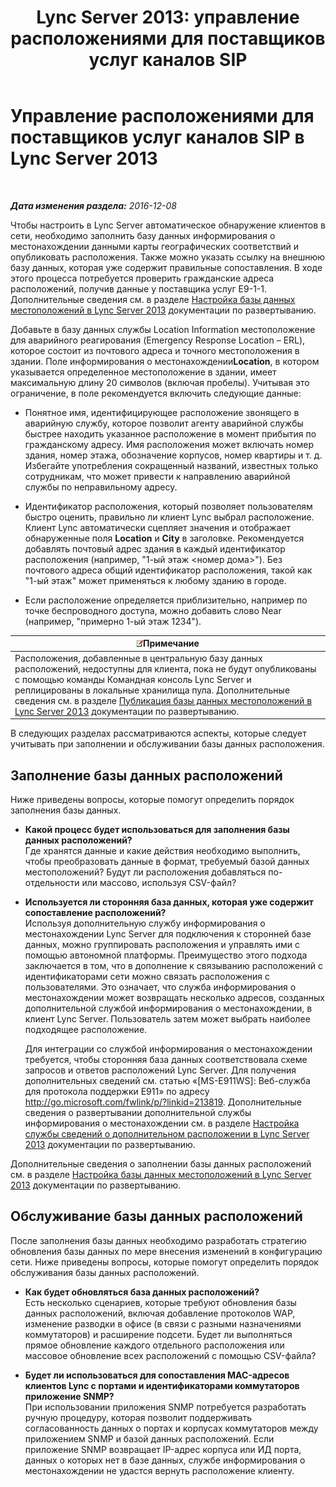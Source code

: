 ﻿---
title: 'Lync Server 2013: управление расположениями для поставщиков услуг каналов SIP'
TOCTitle: Управление расположениями для поставщиков услуг каналов SIP
ms:assetid: d9b33b56-66c2-4dee-b056-faaf98925bf2
ms:mtpsurl: https://technet.microsoft.com/ru-ru/library/Gg398959(v=OCS.15)
ms:contentKeyID: 49311356
ms.date: 12/10/2016
mtps_version: v=OCS.15
ms.translationtype: HT
---

# Управление расположениями для поставщиков услуг каналов SIP в Lync Server 2013

 

_**Дата изменения раздела:** 2016-12-08_

Чтобы настроить в Lync Server автоматическое обнаружение клиентов в сети, необходимо заполнить базу данных информирования о местонахождении данными карты географических соответствий и опубликовать расположения. Также можно указать ссылку на внешнюю базу данных, которая уже содержит правильные сопоставления. В ходе этого процесса потребуется проверить гражданские адреса расположений, получив данные у поставщика услуг E9-1-1. Дополнительные сведения см. в разделе [Настройка базы данных местоположений в Lync Server 2013](lync-server-2013-configure-the-location-database.md) документации по развертыванию.

Добавьте в базу данных службы Location Information местоположение для аварийного реагирования (Emergency Response Location – ERL), которое состоит из почтового адреса и точного местоположения в здании. Поле информирования о местонахождении**Location**, в котором указывается определенное местоположение в здании, имеет максимальную длину 20 символов (включая пробелы). Учитывая это ограничение, в поле рекомендуется включить следующие данные:

  - Понятное имя, идентифицирующее расположение звонящего в аварийную службу, которое позволит агенту аварийной службы быстрее находить указанное расположение в момент прибытия по гражданскому адресу. Имя расположения может включать номер здания, номер этажа, обозначение корпусов, номер квартиры и т. д. Избегайте употребления сокращенный названий, известных только сотрудникам, что может привести к направлению аварийной службы по неправильному адресу.

  - Идентификатор расположения, который позволяет пользователям быстро оценить, правильно ли клиент Lync выбрал расположение. Клиент Lync автоматически сцепляет значения и отображает обнаруженные поля **Location** и **City** в заголовке. Рекомендуется добавлять почтовый адрес здания в каждый идентификатор расположения (например, "1-ый этаж \<номер дома\>"). Без почтового адреса общий идентификатор расположения, такой как "1-ый этаж" может применяться к любому зданию в городе.

  - Если расположение определяется приблизительно, например по точке беспроводного доступа, можно добавить слово Near (например, "примерно 1-ый этаж 1234").

<table>
<thead>
<tr class="header">
<th><img src="images/Gg398412.note(OCS.15).gif" title="note" alt="note" />Примечание</th>
</tr>
</thead>
<tbody>
<tr class="odd">
<td>Расположения, добавленные в центральную базу данных расположений, недоступны для клиента, пока не будут опубликованы с помощью команды Командная консоль Lync Server и реплицированы в локальные хранилища пула. Дополнительные сведения см. в разделе <a href="lync-server-2013-publish-the-location-database.md">Публикация базы данных местоположений в Lync Server 2013</a> документации по развертыванию.</td>
</tr>
</tbody>
</table>


В следующих разделах рассматриваются аспекты, которые следует учитывать при заполнении и обслуживании базы данных расположения.

## Заполнение базы данных расположений

Ниже приведены вопросы, которые помогут определить порядок заполнения базы данных.

  - **Какой процесс будет использоваться для заполнения базы данных расположений?**  
    Где хранятся данные и какие действия необходимо выполнить, чтобы преобразовать данные в формат, требуемый базой данных местоположений? Будут ли расположения добавляться по-отдельности или массово, используя CSV-файл?

<!-- end list -->

  - **Используется ли сторонняя база данных, которая уже содержит сопоставление расположений?**  
    Используя дополнительную службу информирования о местонахождении Lync Server для подключения к сторонней базе данных, можно группировать расположения и управлять ими с помощью автономной платформы. Преимущество этого подхода заключается в том, что в дополнение к связыванию расположений с идентификаторами сети можно связать расположения с пользователями. Это означает, что служба информирования о местонахождении может возвращать несколько адресов, созданных дополнительной службой информирования о местонахождении, в клиент Lync Server. Пользователь затем может выбрать наиболее подходящее расположение.
    
    Для интеграции со службой информирования о местонахождении требуется, чтобы сторонняя база данных соответствовала схеме запросов и ответов расположений Lync Server. Для получения дополнительных сведений см. статью «\[MS-E911WS\]: Веб-служба для протокола поддержки E911» по адресу <http://go.microsoft.com/fwlink/p/?linkid=213819>. Дополнительные сведения о развертывании дополнительной службы информирования о местонахождении см. в разделе [Настройка службы сведений о дополнительном расположении в Lync Server 2013](lync-server-2013-configure-a-secondary-location-information-service.md) документации по развертыванию.

Дополнительные сведения о заполнении базы данных расположений см. в разделе [Настройка базы данных местоположений в Lync Server 2013](lync-server-2013-configure-the-location-database.md) документации по развертыванию.

## Обслуживание базы данных расположений

После заполнения базы данных необходимо разработать стратегию обновления базы данных по мере внесения изменений в конфигурацию сети. Ниже приведены вопросы, которые помогут определить порядок обслуживания базы данных расположений.

  - **Как будет обновляться база данных расположений?**  
    Есть несколько сценариев, которые требуют обновления базы данных расположений, включая добавление протоколов WAP, изменение разводки в офисе (в связи с разными назначениями коммутаторов) и расширение подсети. Будет ли выполняться прямое обновление каждого отдельного расположения или массовое обновление всех расположений с помощью CSV-файла?

<!-- end list -->

  - **Будет ли использоваться для сопоставления MAC-адресов клиентов Lync с портами и идентификаторами коммутаторов приложение SNMP?**  
    При использовании приложения SNMP потребуется разработать ручную процедуру, которая позволит поддерживать согласованность данных о портах и корпусах коммутаторов между приложением SNMP и базой данных расположений. Если приложение SNMP возвращает IP-адрес корпуса или ИД порта, данных о которых нет в базе данных, службе информирования о местонахождении не удастся вернуть расположение клиенту.

